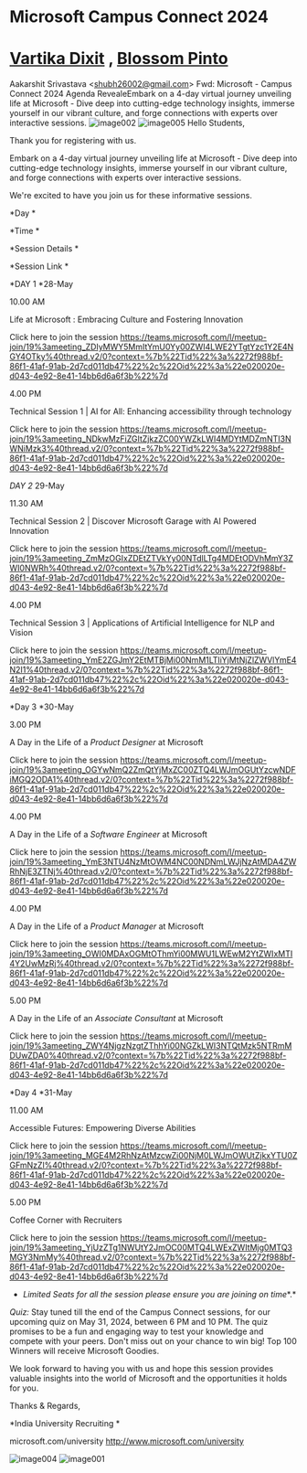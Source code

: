 # Microsoft Campus Connect 2024
# [Vartika Dixit](https://www.linkedin.com/in/vartikadixit/)   ,   [Blossom Pinto](https://www.linkedin.com/in/blossompinto/)
Aakarshit Srivastava &lt;shubh26002@gmail.com> Fwd: Microsoft - Campus Connect 2024 Agenda RevealeEmbark on a 4-day virtual journey unveiling life at Microsoft - Dive deep into cutting-edge technology insights, immerse yourself in our vibrant culture, and forge connections with experts over interactive sessions.
![image002](https://github.com/ArkS0001/Microsoft-Campus-Connect-2024/assets/113760964/e9f9238c-1247-4680-a8df-d0a5ffafc5b9)
![image005](https://github.com/ArkS0001/Microsoft-Campus-Connect-2024/assets/113760964/0ed18591-59d6-40c8-bcc5-d71c0d29c1e7)
Hello Students,



Thank you for registering with us.



Embark on a 4-day virtual journey unveiling life at Microsoft - Dive deep
into cutting-edge technology insights, immerse yourself in our vibrant
culture, and forge connections with experts over interactive sessions.



We're excited to have you join us for these informative sessions.



*Day *

*Time *

*Session Details *

*Session Link *


*DAY 1 *28-May

10.00 AM

Life at Microsoft : Embracing Culture and Fostering Innovation

Click here to join the session
<https://teams.microsoft.com/l/meetup-join/19%3ameeting_ZDIyMWY5MmItYmU0Yy00ZWI4LWE2YTgtYzc1Y2E4NGY4OTky%40thread.v2/0?context=%7b%22Tid%22%3a%2272f988bf-86f1-41af-91ab-2d7cd011db47%22%2c%22Oid%22%3a%22e020020e-d043-4e92-8e41-14bb6d6a6f3b%22%7d>

4.00 PM

Technical Session 1 | AI for All: Enhancing accessibility through technology

Click here to join the session
<https://teams.microsoft.com/l/meetup-join/19%3ameeting_NDkwMzFiZGItZjkzZC00YWZkLWI4MDYtMDZmNTI3NWNiMzk3%40thread.v2/0?context=%7b%22Tid%22%3a%2272f988bf-86f1-41af-91ab-2d7cd011db47%22%2c%22Oid%22%3a%22e020020e-d043-4e92-8e41-14bb6d6a6f3b%22%7d>

*DAY 2*
29-May

11.30 AM

Technical Session 2 | Discover Microsoft Garage with AI Powered Innovation

Click here to join the session
<https://teams.microsoft.com/l/meetup-join/19%3ameeting_ZmMzOGIxZDEtZTVkYy00NTdlLTg4MDEtODVhMmY3ZWI0NWRh%40thread.v2/0?context=%7b%22Tid%22%3a%2272f988bf-86f1-41af-91ab-2d7cd011db47%22%2c%22Oid%22%3a%22e020020e-d043-4e92-8e41-14bb6d6a6f3b%22%7d>

4.00 PM

Technical Session 3 | Applications of Artificial Intelligence for NLP and
Vision

Click here to join the session
<https://teams.microsoft.com/l/meetup-join/19%3ameeting_YmE2ZGJmY2EtMTBjMi00NmM1LTliYjMtNjZlZWVlYmE4N2I1%40thread.v2/0?context=%7b%22Tid%22%3a%2272f988bf-86f1-41af-91ab-2d7cd011db47%22%2c%22Oid%22%3a%22e020020e-d043-4e92-8e41-14bb6d6a6f3b%22%7d>


*Day 3 *30-May

3.00 PM

A Day in the Life of a *Product Designer* at Microsoft

Click here to join the session
<https://teams.microsoft.com/l/meetup-join/19%3ameeting_OGYwNmQ2ZmQtYjMxZC00ZTQ4LWJmOGUtYzcwNDFiMGQ2ODA1%40thread.v2/0?context=%7b%22Tid%22%3a%2272f988bf-86f1-41af-91ab-2d7cd011db47%22%2c%22Oid%22%3a%22e020020e-d043-4e92-8e41-14bb6d6a6f3b%22%7d>

4.00 PM

A Day in the Life of a *Software Engineer* at Microsoft

Click here to join the session
<https://teams.microsoft.com/l/meetup-join/19%3ameeting_YmE3NTU4NzMtOWM4NC00NDNmLWJjNzAtMDA4ZWRhNjE3ZTNj%40thread.v2/0?context=%7b%22Tid%22%3a%2272f988bf-86f1-41af-91ab-2d7cd011db47%22%2c%22Oid%22%3a%22e020020e-d043-4e92-8e41-14bb6d6a6f3b%22%7d>

4.00 PM

A Day in the Life of a *Product Manager* at Microsoft

Click here to join the session
<https://teams.microsoft.com/l/meetup-join/19%3ameeting_OWI0MDAxOGMtOThmYi00MWU1LWEwM2YtZWIxMTI4Y2UwMzRj%40thread.v2/0?context=%7b%22Tid%22%3a%2272f988bf-86f1-41af-91ab-2d7cd011db47%22%2c%22Oid%22%3a%22e020020e-d043-4e92-8e41-14bb6d6a6f3b%22%7d>

5.00 PM

A Day in the Life of an *Associate Consultant* at Microsoft

Click here to join the session
<https://teams.microsoft.com/l/meetup-join/19%3ameeting_ZWY4NjgzNzgtZThhYi00NGZkLWI3NTQtMzk5NTRmMDUwZDA0%40thread.v2/0?context=%7b%22Tid%22%3a%2272f988bf-86f1-41af-91ab-2d7cd011db47%22%2c%22Oid%22%3a%22e020020e-d043-4e92-8e41-14bb6d6a6f3b%22%7d>


*Day 4 *31-May

11.00 AM

Accessible Futures: Empowering Diverse Abilities

Click here to join the session
<https://teams.microsoft.com/l/meetup-join/19%3ameeting_MGE4M2RhNzAtMzcwZi00NjM0LWJmOWUtZjkxYTU0ZGFmNzZl%40thread.v2/0?context=%7b%22Tid%22%3a%2272f988bf-86f1-41af-91ab-2d7cd011db47%22%2c%22Oid%22%3a%22e020020e-d043-4e92-8e41-14bb6d6a6f3b%22%7d>

5.00 PM

Coffee Corner with Recruiters

Click here to join the session
<https://teams.microsoft.com/l/meetup-join/19%3ameeting_YjUzZTg1NWUtY2JmOC00MTQ4LWExZWItMjg0MTQ3MGY3NmMy%40thread.v2/0?context=%7b%22Tid%22%3a%2272f988bf-86f1-41af-91ab-2d7cd011db47%22%2c%22Oid%22%3a%22e020020e-d043-4e92-8e41-14bb6d6a6f3b%22%7d>

   - *Limited Seats for all the session please ensure you are joining on
   time**.*



*Quiz:* Stay tuned till the end of the Campus Connect sessions, for our
upcoming quiz on May 31, 2024, between 6 PM and 10 PM. The quiz promises to
be a fun and engaging way to test your knowledge and compete with your
peers. Don't miss out on your chance to win big! Top 100 Winners will
receive Microsoft Goodies.



We look forward to having you with us and hope this session provides
valuable insights into the world of Microsoft and the opportunities it
holds for you.

Thanks & Regards,

*India University Recruiting *

microsoft.com/university <http://www.microsoft.com/university>


![image004](https://github.com/ArkS0001/Microsoft-Campus-Connect-2024/assets/113760964/ab5872df-f8ae-4a9c-8bcb-f64b161d04c1)
![image001](https://github.com/ArkS0001/Microsoft-Campus-Connect-2024/assets/113760964/d7adef72-dd5a-417f-94d1-a01b0c98fc94)
